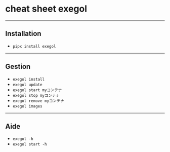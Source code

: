 # cheat sheet exegol

---

## Installation
- `pipx install exegol`

---

## Gestion
- `exegol install`  
- `exegol update`  
- `exegol start myコンテナ`  
- `exegol stop myコンテナ`  
- `exegol remove myコンテナ`  
- `exegol images`

---

## Aide
- `exegol -h`  
- `exegol start -h`
